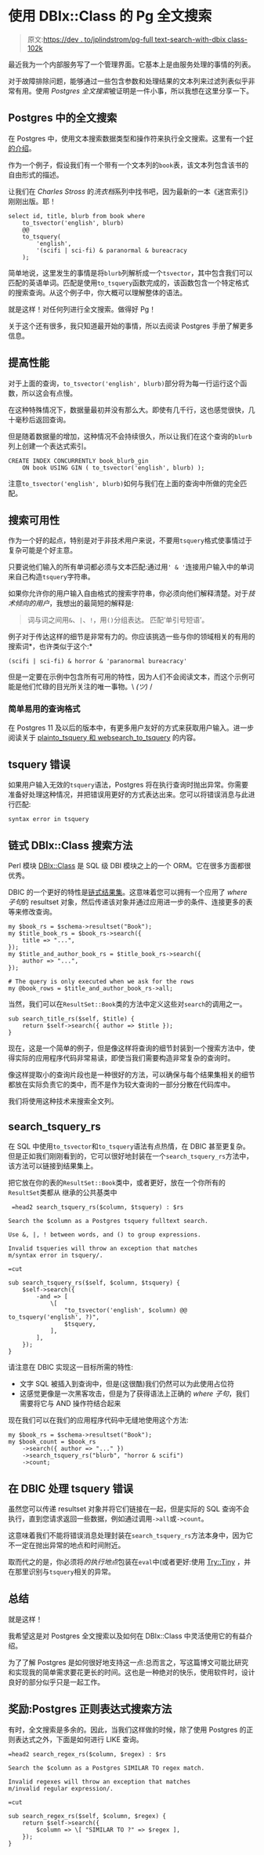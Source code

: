 # 使用 DBIx::Class 的 Pg 全文搜索

> 原文:[https://dev . to/jplindstrom/pg-full text-search-with-dbix class-102k](https://dev.to/jplindstrom/pg-fulltext-search-with-dbixclass-102k)

最近我为一个内部服务写了一个管理界面。它基本上是由服务处理的事情的列表。

对于故障排除问题，能够通过一些包含参数和处理结果的文本列来过滤列表似乎非常有用。使用 *Postgres 全文搜索*被证明是一件小事，所以我想在这里分享一下。

## Postgres 中的全文搜索

在 Postgres 中，使用文本搜索数据类型和操作符来执行全文搜索。这里有一个[好的介绍](https://www.compose.com/articles/mastering-postgresql-tools-full-text-search-and-phrase-search/)。

作为一个例子，假设我们有一个带有一个文本列的`book`表，该文本列包含该书的自由形式的描述。

让我们在 *Charles Stross* 的*洗衣档*系列中找书吧，因为最新的一本《迷宫索引》刚刚出版。耶！

```
select id, title, blurb from book where
    to_tsvector('english', blurb)
    @@
    to_tsquery(
        'english',
        '(scifi | sci-fi) & paranormal & bureacracy
    ); 
```

简单地说，这里发生的事情是将`blurb`列解析成一个`tsvector`，其中包含我们可以匹配的英语单词。匹配是使用`to_tsquery`函数完成的，该函数包含一个特定格式的搜索查询。从这个例子中，你大概可以理解整体的语法。

就是这样！对任何列进行全文搜索。做得好 Pg！

关于这个还有很多，我只知道最开始的事情，所以去阅读 Postgres 手册了解更多信息。

## 提高性能

对于上面的查询，`to_tsvector('english', blurb)`部分将为每一行运行这个函数，所以这会有点慢。

在这种特殊情况下，数据量最初并没有那么大。即使有几千行，这也感觉很快，几十毫秒后返回查询。

但是随着数据量的增加，这种情况不会持续很久，所以让我们在这个查询的`blurb`列上创建一个表达式索引。

```
CREATE INDEX CONCURRENTLY book_blurb_gin
    ON book USING GIN ( to_tsvector('english', blurb) ); 
```

注意`to_tsvector('english', blurb)`如何与我们在上面的查询中所做的完全匹配。

## 搜索可用性

作为一个好的起点，特别是对于非技术用户来说，不要用`tsquery`格式使事情过于复杂可能是个好主意。

只要说他们输入的所有单词都必须与文本匹配:通过用`' & '`连接用户输入中的单词来自己构造`tsquery`字符串。

如果你允许你的用户输入自由格式的搜索字符串，你必须向他们解释清楚。对于*技术倾向的用户*，我想出的最简短的解释是:

> 词与词之间用`&`、`|`、`!`，用`()`分组表达。
> 匹配‘单引号短语’。

例子对于传达这样的细节是非常有力的。你应该挑选一些与你的领域相关的有用的搜索词*，也许类似于这个:* 

`(scifi | sci-fi) & horror & 'paranormal bureacracy'`

但是一定要在示例中包含所有可用的特性，因为人们不会阅读文本，而这个示例可能是他们忙碌的目光所关注的唯一事物。\ *(ツ)* /

### 简单易用的查询格式

在 Postgres 11 及以后的版本中，有更多用户友好的方式来获取用户输入。进一步阅读关于 [plainto_tsquery 和 websearch_to_tsquery](https://www.postgresql.org/docs/11/static/textsearch-controls.html#TEXTSEARCH-PARSING-QUERIES) 的内容。

## tsquery 错误

如果用户输入无效的`tsquery`语法，Postgres 将在执行查询时抛出异常。你需要准备好处理这种情况，并把错误用更好的方式表达出来。您可以将错误消息与此进行匹配:

```
syntax error in tsquery 
```

## 链式 DBIx::Class 搜索方法

Perl 模块 [DBIx::Class](https://metacpan.org/pod/DBIx::Class) 是 SQL 级 DBI 模块之上的一个 ORM。它在很多方面都很优秀。

DBIC 的一个更好的特性是[链式结果集](https://metacpan.org/pod/distribution/DBIx-Class/lib/DBIx/Class/Manual/Features.pod#ResultSet-Chaining)。这意味着您可以拥有一个应用了 *where 子句*的 resultset 对象，然后传递该对象并通过应用进一步的条件、连接更多的表等来修改查询。

```
my $book_rs = $schema->resultset("Book");
my $title_book_rs = $book_rs->search({
    title => "...",
});
my $title_and_author_book_rs = $title_book_rs->search({
    author => "...",
});

# The query is only executed when we ask for the rows
my @book_rows = $title_and_author_book_rs->all; 
```

当然，我们可以在`ResultSet::Book`类的方法中定义这些对`search`的调用之一。

```
sub search_title_rs($self, $title) {
    return $self->search({ author => $title });
} 
```

现在，这是一个简单的例子，但是像这样将查询的细节封装到一个搜索方法中，使得实际的应用程序代码非常易读，即使当我们需要构造非常复杂的查询时。

像这样提取小的查询片段也是一种很好的方法，可以确保与每个结果集相关的细节都放在实际负责它的类中，而不是作为较大查询的一部分分散在代码库中。

我们将使用这种技术来搜索全文列。

## search_tsquery_rs

在 SQL 中使用`to_tsvector`和`to_tsquery`语法有点热情，在 DBIC 甚至更复杂。但是正如我们刚刚看到的，它可以很好地封装在一个`search_tsquery_rs`方法中，该方法可以链接到结果集上。

把它放在你的表的`ResultSet::Book`类中，或者更好，放在一个你所有的`ResultSet`类都从
继承的公共基类中

```
 =head2 search_tsquery_rs($column, $tsquery) : $rs

Search the $column as a Postgres tsquery fulltext search.

Use &, |, ! between words, and () to group expressions.

Invalid tsqueries will throw an exception that matches
m/syntax error in tsquery/.

=cut

sub search_tsquery_rs($self, $column, $tsquery) {
    $self->search({
        -and => [
            \[
                "to_tsvector('english', $column) @@ to_tsquery('english', ?)",
                $tsquery,
            ],
        ],
    });
} 
```

请注意在 DBIC 实现这一目标所需的特性:

*   文字 SQL 被插入到查询中，但是(这很酷)我们仍然可以为此使用占位符
*   这感觉更像是一次黑客攻击，但是为了获得语法上正确的 *where 子句*，我们需要将它与 AND 操作符结合起来

现在我们可以在我们的应用程序代码中无缝地使用这个方法:

```
my $book_rs = $schema->resultset("Book");
my $book_count = $book_rs
    ->search({ author => "..." })
    ->search_tsquery_rs("blurb", "horror & scifi")
    ->count; 
```

## 在 DBIC 处理 tsquery 错误

虽然您可以传递 resultset 对象并将它们链接在一起，但是实际的 SQL 查询不会执行，直到您请求返回一些数据，例如通过调用`->all`或`->count`。

这意味着我们不能将错误消息处理封装在`search_tsquery_rs`方法本身中，因为它不一定在抛出异常的地点和时间附近。

取而代之的是，你必须将*的执行地点*包装在`eval`中(或者更好:使用 [Try::Tiny](https://metacpan.org/pod/Try::Tiny) ，并在那里识别与`tsquery`相关的异常。

## 总结

就是这样！

我希望这是对 Postgres 全文搜索以及如何在 DBIx::Class 中灵活使用它的有益介绍。

为了了解 Postgres 是如何很好地支持这一点:总而言之，写这篇博文可能比研究和实现我的简单需求要花更长的时间。这也是一种绝对的快乐，使用软件时，设计良好的部分似乎只是一起工作。

## 奖励:Postgres 正则表达式搜索方法

有时，全文搜索是多余的。因此，当我们这样做的时候，除了使用 Postgres 的正则表达式之外，下面是如何进行 LIKE 查询。

```
=head2 search_regex_rs($column, $regex) : $rs

Search the $column as a Postgres SIMILAR TO regex match.

Invalid regexes will throw an exception that matches
m/invalid regular expression/.

=cut

sub search_regex_rs($self, $column, $regex) {
    return $self->search({
        $column => \[ "SIMILAR TO ?" => $regex ],
    });
} 
```